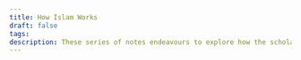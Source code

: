 ```yaml
---
title: How Islam Works
draft: false
tags: 
description: These series of notes endeavours to explore how the scholars of mainstream Islam have diligently preserved the Qur’an, the Sunna, and their understanding from the time of the Prophet (Allah bless him and give him peace) to the present day. By delving into the historical and scholarly efforts, the course aims to elucidate the meticulous processes and unwavering dedication that have safeguarded these sacred texts and teachings across centuries.
---
```

